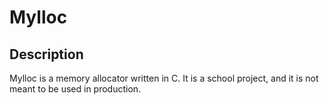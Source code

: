 # Mylloc

## Description
Mylloc is a memory allocator written in C. It is a school project, and it is not meant to be used in production.